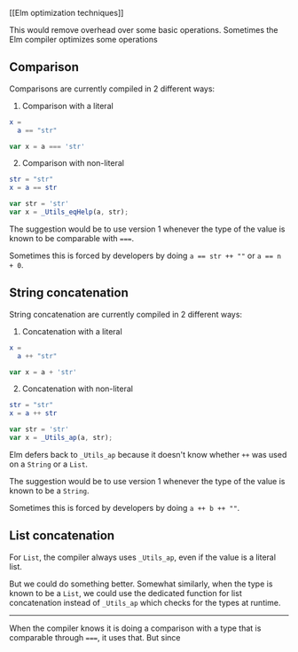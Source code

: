 [[Elm optimization techniques]]

This would remove overhead over some basic operations.
Sometimes the Elm compiler optimizes some operations

## Comparison

Comparisons are currently compiled in 2 different ways:
1. Comparison with a literal

```elm
x =
  a == "str"
```

```js
var x = a === 'str'
```

2. Comparison with non-literal

```elm
str = "str"
x = a == str
```

```js
var str = 'str'
var x = _Utils_eqHelp(a, str);
```

The suggestion would be to use version 1 whenever the type of the value is known to be comparable with `===`.

Sometimes this is forced by developers by doing `a == str ++ ""` or `a == n + 0`.


## String concatenation

String concatenation are currently compiled in 2 different ways:
1. Concatenation with a literal

```elm
x =
  a ++ "str"
```

```js
var x = a + 'str'
```

2. Concatenation with non-literal

```elm
str = "str"
x = a ++ str
```

```js
var str = 'str'
var x = _Utils_ap(a, str);
```

Elm defers back to `_Utils_ap` because it doesn't know whether `++` was used on a `String` or a `List`.

The suggestion would be to use version 1 whenever the type of the value is known to be a `String`.

Sometimes this is forced by developers by doing `a ++ b ++ ""`.

## List concatenation

For `List`, the compiler always uses `_Utils_ap`, even if the value is a literal list.

But we could do something better.
Somewhat similarly, when the type is known to be a `List`, we could use the dedicated function for list concatenation instead of `_Utils_ap` which checks for the types at runtime.

---

When the compiler knows it is doing a comparison with a type that is comparable through `===`, it uses that. But since 